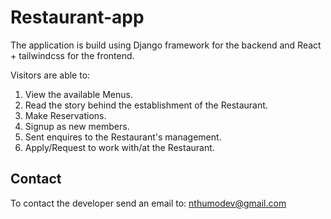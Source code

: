 # Restaurant-app
The application is build using Django framework for the backend and React + tailwindcss for the frontend.

Visitors are able to:

1. View the available Menus.
2. Read the story behind the establishment of the Restaurant.
3. Make Reservations.
4. Signup as new members.
5. Sent enquires to the Restaurant's management.
6. Apply/Request to work with/at the Restaurant.

## Contact
To contact the developer send an email to:
nthumodev@gmail.com
